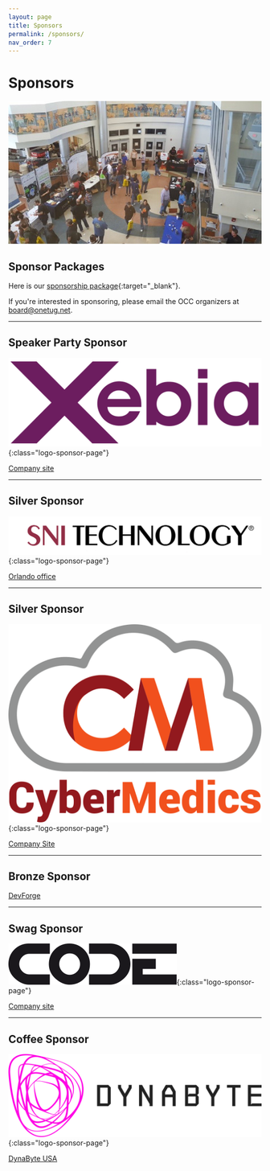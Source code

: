 ```yaml
---
layout: page
title: Sponsors
permalink: /sponsors/
nav_order: 7
---
```


# Sponsors

<p />

![Orlando CC Sponsors](/assets/img/photos/occ-sponsors.jpg "Orlando CC Sponsors")

<p />

## Sponsor Packages

<p />

Here is our [sponsorship package](/assets/doc/OrlandoCodeCamp2025-SponsorInfo.pdf){:target="_blank"}.

If you're interested in sponsoring, please email the OCC organizers at [board@onetug.net](mailto:board@onetug.net).

---

## Speaker Party Sponsor

![Xebia Logo](/assets/img/sponsors/Xebia_Logo_Purple_RGB-MD.png "Xebia"){:class="logo-sponsor-page"}

[Company site](https://xebia.com/am/)

---

## Silver Sponsor

![SNI Technology Logo](/assets/img/sponsors/SNI-Technology-logo.jpg "SNI Technology"){:class="logo-sponsor-page"}

[Orlando office](https://www.snicompanies.com/staffing-recruiting/orlando/)

---

## Silver Sponsor

![CyberMedics](/assets/img/sponsors/CyberMedics.svg "CyberMedics"){:class="logo-sponsor-page"}

[Company Site](https://www.cybermedics.com/)

---

## Bronze Sponsor

[DevForge](https://www.devforge.com/)

---

## Swag Sponsor

![CODE Magazine Logo](/assets/img/sponsors/code-sponsor.png "CODE Magazine"){:class="logo-sponsor-page"}

[Company site](https://www.codemag.com/)

---

## Coffee Sponsor

![DynaByte Logo](/assets/img/sponsors/dynabyte.svg "DynaByte"){:class="logo-sponsor-page"}

[DynaByte USA](https://dynabytetech.com/en/)

